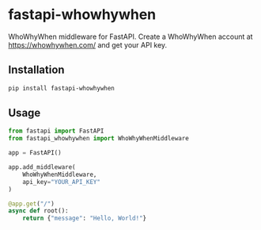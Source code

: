 # fastapi-whowhywhen

WhoWhyWhen middleware for FastAPI. Create a WhoWhyWhen account at https://whowhywhen.com/ and get your API key.

## Installation

```bash
pip install fastapi-whowhywhen
```

## Usage
```python
from fastapi import FastAPI
from fastapi_whowhywhen import WhoWhyWhenMiddleware

app = FastAPI()

app.add_middleware(
    WhoWhyWhenMiddleware,
    api_key="YOUR_API_KEY"
)

@app.get("/")
async def root():
    return {"message": "Hello, World!"}
```

